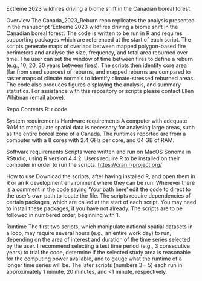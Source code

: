 Extreme 2023 wildfires driving a biome shift in the Canadian boreal forest

Overview
The Canada_2023_Reburn repo replicates the analysis presented in the manuscript ‘Extreme 2023 wildfires driving a biome shift in the Canadian boreal forest’. The code is written to be run in R and requires supporting packages which are referenced at the start of each script.
The scripts generate maps of overlaps between mapped polygon-based fire perimeters and analyse the size, frequency, and total area reburned over time. The user can set the window of time between fires to define a reburn (e.g., 10, 20, 30 years between fires). The scripts then identify core area (far from seed sources) of reburns, and mapped reburns are compared to raster maps of climate normals to identify climate-stressed reburned areas. The code also produces figures displaying the analysis, and summary statistics. For assistance with this repository or scripts please contact Ellen Whitman (email above).

Repo Contents
R: r code

System requirements
Hardware requirements
A computer with adequate RAM to manipulate spatial data is necessary for analysing large areas, such as the entire boreal zone of a Canada. The runtimes reported are from a computer with a 8 cores with 2.4 GHz per core, and 64 GB of RAM. 

Software requirements
Scripts were written and run on MacOS Sonoma in RStudio, using R version 4.4.2. Users require R to be installed on their computer in order to run the scripts. https://cran.r-project.org/  

How to use
Download the scripts, after having installed R, and open them in R or an R development environment where they can be run. Wherever there is a comment in the code saying ‘Your path here’ edit the code to direct to the user’s own path to locate the file. The scripts require dependencies of certain packages, which are called at the start of each script. You may need to install these packages, if you have not already. The scripts are to be followed in numbered order, beginning with 1.

Runtime
The first two scripts, which manipulate national spatial datasets in a loop, may require several hours (e.g., an entire work day) to run, depending on the area of interest and duration of the time series selected by the user. I recommend selecting a test time period (e.g., 3 consecutive years) to trial the code, determine if the selected study area is reasonable for the computing power available, and to gauge what the runtime of a longer time series will be. The later scripts (numbers 3 – 5) each run in approximately 1 minute, 20 minutes, and <1 minute, respectively.
